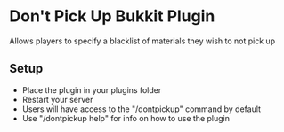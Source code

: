 # Don't Pick Up Bukkit Plugin
Allows players to specify a blacklist of materials they wish to not pick up

## Setup
- Place the plugin in your plugins folder
- Restart your server
- Users will have access to the "/dontpickup" command by default
- Use "/dontpickup help" for info on how to use the plugin
